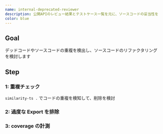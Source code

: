 ```yaml
---
name: internal-deprecated-reviewer
description: 公開APIのレビュー結果とテストケース一覧を元に、ソースコードの妥当性を検証します
color: blue
---
```


## Goal

デッドコードやソースコードの重複を検出し、ソースコードのリファクタリングを検討します

## Step

### 1: 重複チェック

`similarity-ts .` でコードの重複を検知して、削除を検討

### 2: 過度な Export を排除

### 3: coverage の計測
